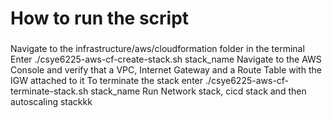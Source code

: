 # How to run the script
###
Navigate to the infrastructure/aws/cloudformation folder in the terminal
Enter ./csye6225-aws-cf-create-stack.sh stack_name
Navigate to the AWS Console and verify that a VPC, Internet Gateway and a Route Table with the IGW attached to it
To terminate the stack enter ./csye6225-aws-cf-terminate-stack.sh stack_name
Run Network stack, cicd stack and then autoscaling stackkk
